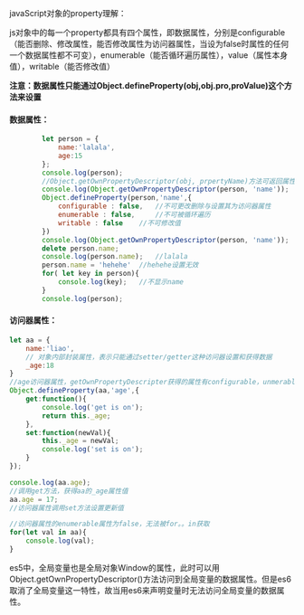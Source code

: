 javaScript对象的property理解：

​	js对象中的每一个property都具有四个属性，即数据属性，分别是configurable（能否删除、修改属性，能否修改属性为访问器属性，当设为false时属性的任何一个数据属性都不可变），enumerable（能否循环遍历属性），value（属性本身值），writable（能否修改值）

​	**注意：数据属性只能通过Object.defineProperty(obj,obj.pro,proValue)这个方法来设置**

#### 数据属性：

```javascript
		let person = {
			name:'lalala',
			age:15
		};
		console.log(person);
		//Object.getOwnPropertyDescriptor(obj, prpertyName)方法可返回属性的所有数据属性
		console.log(Object.getOwnPropertyDescriptor(person, 'name'));
		Object.defineProperty(person,'name',{
			configurable : false,	//不可更改删除与设置其为访问器属性
			enumerable : false,		//不可被循环遍历
			writable : false	//不可修改值
		})
		console.log(Object.getOwnPropertyDescriptor(person, 'name'));
		delete person.name;
		console.log(person.name);	//lalala
		person.name = 'hehehe'	//hehehe设置无效
		for( let key in person){
			console.log(key);	//不显示name
		}
		console.log(person);
```



#### 访问器属性：

```javascript
let aa = {
	name:'liao',
    // 对象内部封装属性，表示只能通过setter/getter这种访问器设置和获得数据
	_age:18
}
//age访问器属性，getOwnPropertyDescripter获得的属性有configurable，unmerable，get，set
Object.defineProperty(aa,'age',{
	get:function(){
		console.log('get is on');
		return this._age;
	},
	set:function(newVal){
		this._age = newVal;
		console.log('set is on');
	}
});

console.log(aa.age);
//调用get方法，获得aa的_age属性值
aa.age = 17;
//访问器属性调用set方法设置更新值

//访问器属性的enumerable属性为false，无法被for。。in获取
for(let val in aa){
	console.log(val);
}
```

es5中，全局变量也是全局对象Window的属性，此时可以用Object.getOwnPropertyDescriptor()方法访问到全局变量的数据属性。但是es6取消了全局变量这一特性，故当用es6来声明变量时无法访问全局变量的数据属性。